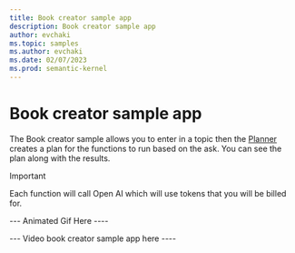 ```yaml
---
title: Book creator sample app
description: Book creator sample app
author: evchaki
ms.topic: samples
ms.author: evchaki
ms.date: 02/07/2023
ms.prod: semantic-kernel
---
```

# Book creator sample app
The Book creator sample allows you to enter in a topic then the [Planner](/semantic-kernel/concepts/planner) creates a plan for the functions to run based on the ask. You can see the plan along with the results. 


> [!IMPORTANT]
> Each function will call Open AI which will use tokens that you will be billed for. 

--- Animated Gif Here ----

--- Video book creator sample app here ----
